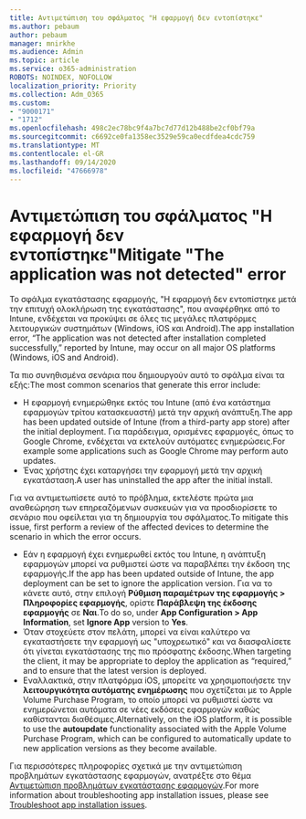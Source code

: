 ```yaml
---
title: Αντιμετώπιση του σφάλματος "Η εφαρμογή δεν εντοπίστηκε"
ms.author: pebaum
author: pebaum
manager: mnirkhe
ms.audience: Admin
ms.topic: article
ms.service: o365-administration
ROBOTS: NOINDEX, NOFOLLOW
localization_priority: Priority
ms.collection: Adm_O365
ms.custom:
- "9000171"
- "1712"
ms.openlocfilehash: 498c2ec78bc9f4a7bc7d77d12b488be2cf0bf79a
ms.sourcegitcommit: c6692ce0fa1358ec3529e59ca0ecdfdea4cdc759
ms.translationtype: MT
ms.contentlocale: el-GR
ms.lasthandoff: 09/14/2020
ms.locfileid: "47666978"
---
```

# <a name="mitigate-the-application-was-not-detected-error"></a><span data-ttu-id="610ca-102">Αντιμετώπιση του σφάλματος "Η εφαρμογή δεν εντοπίστηκε"</span><span class="sxs-lookup"><span data-stu-id="610ca-102">Mitigate "The application was not detected" error</span></span>

<span data-ttu-id="610ca-103">Το σφάλμα εγκατάστασης εφαρμογής, "Η εφαρμογή δεν εντοπίστηκε μετά την επιτυχή ολοκλήρωση της εγκατάστασης", που αναφέρθηκε από το Intune, ενδέχεται να προκύψει σε όλες τις μεγάλες πλατφόρμες λειτουργικών συστημάτων (Windows, iOS και Android).</span><span class="sxs-lookup"><span data-stu-id="610ca-103">The app installation error, “The application was not detected after installation completed successfully,” reported by Intune, may occur on all major OS platforms (Windows, iOS and Android).</span></span>

<span data-ttu-id="610ca-104">Τα πιο συνηθισμένα σενάρια που δημιουργούν αυτό το σφάλμα είναι τα εξής:</span><span class="sxs-lookup"><span data-stu-id="610ca-104">The most common scenarios that generate this error include:</span></span>

- <span data-ttu-id="610ca-105">Η εφαρμογή ενημερώθηκε εκτός του Intune (από ένα κατάστημα εφαρμογών τρίτου κατασκευαστή) μετά την αρχική ανάπτυξη.</span><span class="sxs-lookup"><span data-stu-id="610ca-105">The app has been updated outside of Intune (from a third-party app store) after the initial deployment.</span></span> <span data-ttu-id="610ca-106">Για παράδειγμα, ορισμένες εφαρμογές, όπως το Google Chrome, ενδέχεται να εκτελούν αυτόματες ενημερώσεις.</span><span class="sxs-lookup"><span data-stu-id="610ca-106">For example some applications such as Google Chrome may perform auto updates.</span></span>
- <span data-ttu-id="610ca-107">Ένας χρήστης έχει καταργήσει την εφαρμογή μετά την αρχική εγκατάσταση.</span><span class="sxs-lookup"><span data-stu-id="610ca-107">A user has uninstalled the app after the initial install.</span></span>

<span data-ttu-id="610ca-108">Για να αντιμετωπίσετε αυτό το πρόβλημα, εκτελέστε πρώτα μια αναθεώρηση των επηρεαζόμενων συσκευών για να προσδιορίσετε το σενάριο που οφείλεται για τη δημιουργία του σφάλματος.</span><span class="sxs-lookup"><span data-stu-id="610ca-108">To mitigate this issue, first perform a review of the affected devices to determine the scenario in which the error occurs.</span></span>

- <span data-ttu-id="610ca-109">Εάν η εφαρμογή έχει ενημερωθεί εκτός του Intune, η ανάπτυξη εφαρμογών μπορεί να ρυθμιστεί ώστε να παραβλέπει την έκδοση της εφαρμογής.</span><span class="sxs-lookup"><span data-stu-id="610ca-109">If the app has been updated outside of Intune, the app deployment can be set to ignore the application version.</span></span> <span data-ttu-id="610ca-110">Για να το κάνετε αυτό, στην επιλογή **Ρύθμιση παραμέτρων της εφαρμογής > Πληροφορίες εφαρμογής**, ορίστε **Παράβλεψη της έκδοσης εφαρμογής** σε **Ναι**.</span><span class="sxs-lookup"><span data-stu-id="610ca-110">To do so, under **App Configuration > App Information**, set **Ignore App** version to **Yes**.</span></span>
- <span data-ttu-id="610ca-111">Όταν στοχεύετε στον πελάτη, μπορεί να είναι καλύτερο να εγκαταστήσετε την εφαρμογή ως "υποχρεωτικό" και να διασφαλίσετε ότι γίνεται εγκατάστασης της πιο πρόσφατης έκδοσης.</span><span class="sxs-lookup"><span data-stu-id="610ca-111">When targeting the client, it may be appropriate to deploy the application as “required,” and to ensure that the latest version is deployed.</span></span>
- <span data-ttu-id="610ca-112">Εναλλακτικά, στην πλατφόρμα iOS, μπορείτε να χρησιμοποιήσετε την **λειτουργικότητα αυτόματης ενημέρωσης** που σχετίζεται με το Apple Volume Purchase Program, το οποίο μπορεί να ρυθμιστεί ώστε να ενημερώνεται αυτόματα σε νέες εκδόσεις εφαρμογών καθώς καθίστανται διαθέσιμες.</span><span class="sxs-lookup"><span data-stu-id="610ca-112">Alternatively, on the iOS platform, it is possible to use the **autoupdate** functionality associated with the Apple Volume Purchase Program, which can be configured to automatically update to new application versions as they become available.</span></span>

<span data-ttu-id="610ca-113">Για περισσότερες πληροφορίες σχετικά με την αντιμετώπιση προβλημάτων εγκατάστασης εφαρμογών, ανατρέξτε στο θέμα [Αντιμετώπιση προβλημάτων εγκατάστασης εφαρμογών](https://docs.microsoft.com/intune/troubleshoot-app-install).</span><span class="sxs-lookup"><span data-stu-id="610ca-113">For more information about troubleshooting app installation issues, please see [Troubleshoot app installation issues](https://docs.microsoft.com/intune/troubleshoot-app-install).</span></span>
